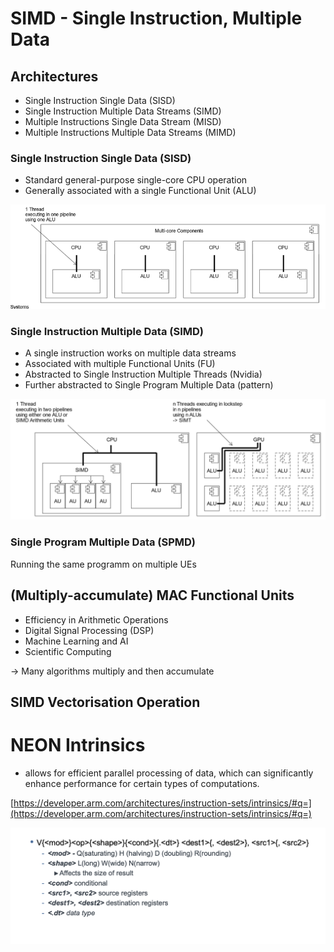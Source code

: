 # SIMD - Single Instruction, Multiple Data


## Architectures

- Single Instruction Single Data (SISD)
- Single Instruction Multiple Data Streams (SIMD)
- Multiple Instructions Single Data Stream (MISD)
- Multiple Instructions Multiple Data Streams (MIMD)

### Single Instruction Single Data (SISD)

- Standard general-purpose single-core CPU operation
- Generally associated with a single Functional Unit (ALU)

![alt text](media/image-12.png)

### Single Instruction Multiple Data (SIMD)

- A single instruction works on multiple data streams
- Associated with multiple Functional Units (FU)
- Abstracted to Single Instruction Multiple Threads (Nvidia)
- Further abstracted to Single Program Multiple Data (pattern)

![alt text](media/image-13.png)

### Single Program Multiple Data (SPMD)

Running the same programm on multiple UEs

## (Multiply-accumulate) MAC Functional Units

- Efficiency in Arithmetic Operations
- Digital Signal Processing (DSP)
- Machine Learning and AI
- Scientific Computing


-> Many algorithms multiply and then accumulate

## SIMD Vectorisation Operation



# NEON Intrinsics

- allows for efficient parallel processing of data, which can significantly enhance performance for certain types of computations.

[https://developer.arm.com/architectures/instruction-sets/intrinsics/#q=](https://developer.arm.com/architectures/instruction-sets/intrinsics/#q=)

![alt text](media/image-14.png)